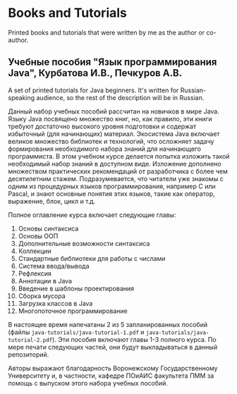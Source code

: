 # Books and Tutorials

Printed books and tutorials that were written by me as the author or co-author.

## Учебные пособия "Язык программирования Java", Курбатова И.В., Печкуров А.В.

A set of printed tutorials for Java beginners. It's written for Russian-speaking audience, so the rest of the description will be in Russian.

Данный набор учебных пособий рассчитан на новичков в мире Java. Языку Java посвящено множество книг, но, как правило, эти книги требуют достаточно высокого уровня подготовки и содержат избыточный (для начинающих) материал. Экосистема Java включает великое множество библиотек и технологий, что осложняет задачу формирования необходимого набора знаний для начинающего программиста. В этом учебном курсе делается попытка изложить такой необходимый набор знаний в доступном виде. Изложение дополнено множеством практических рекомендаций от разработчика с более чем десятилетним стажем. Подразумевается, что читатели уже знакомы с одним из процедурных языков программирования, например C или Pascal, и знают основные понятия этих языков, такие как оператор, выражение, блок, цикл и т.д.

Полное оглавление курса включает следующие главы:

1. Основы cинтаксиса
2. Основы ООП
3. Дополнительные возможности синтаксиса
4. Коллекции
5. Стандартные библиотеки для работы с числами
6. Система ввода/вывода
7. Рефлексия
8. Аннотации в Java
9. Введение в шаблоны проектирования
10. Сборка мусора
11. Загрузка классов в Java
12. Многопоточное программирование

В настоящее время напечатаны 2 из 5 запланированных пособий (файлы `java-tutorials/java-tutorial-1.pdf` и `java-tutorials/java-tutorial-2.pdf`). Эти пособия включают главы 1-3 полного курса. По мере печати следующих частей, они будут выкладываться в данный репозиторий.

Авторы выражают благодарность Воронежскому Государственному Университету и, в частности, кафедре ПОиАИС факультета ПММ за помощь с выпуском этого набора учебных пособий.

